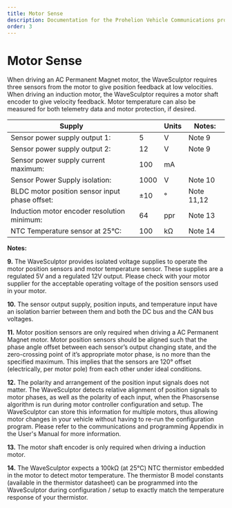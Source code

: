 ```yaml
---
title: Motor Sense
description: Documentation for the Prohelion Vehicle Communications protocol
order: 3
---
```


# Motor Sense

When driving an AC Permanent Magnet motor, the WaveSculptor requires three sensors from the motor to give position feedback at low velocities.  When driving an induction motor, the WaveSculptor requires a motor shaft encoder to give velocity feedback.  Motor temperature can also be measured for both telemetry data and motor protection, if desired.

| Supply                                         |      | Units | Notes:     |
|------------------------------------------------|------|-------|------------|
| Sensor power supply output 1:	                 | 5    | V     | Note 9     |
| Sensor power supply output 2:                  | 12   | V     | Note 9     |
| Sensor power supply current maximum:           | 100  | mA    |            |
| Sensor Power Supply isolation:                 | 1000 | V     | Note 10    |
| BLDC motor position sensor input phase offset: | ±10  | °     | Note 11,12 |
| Induction motor encoder resolution minimum:    | 64   | ppr   | Note 13    |
| NTC Temperature sensor at 25°C:                | 100  | kΩ    | Note 14    |

__Notes:__

__9.__  The WaveSculptor provides isolated voltage supplies to operate the motor position sensors and motor temperature sensor.  These supplies are a regulated 5V and a regulated 12V output.  Please check with your motor supplier for the acceptable operating voltage of the position sensors used in your motor.

__10.__ The sensor output supply, position inputs, and temperature input have an isolation barrier between them and both the DC bus and the CAN bus voltages.

__11.__ Motor position sensors are only required when driving a AC Permanent Magnet motor.  Motor position sensors should be aligned such that the phase angle offset between each sensor’s output changing state, and the zero-crossing point of it’s appropriate motor phase, is no more than the specified maximum. This implies that the sensors are 120° offset (electrically, per motor pole) from each other under ideal conditions.

__12.__ The polarity and arrangement of the position input signals does not matter. The WaveSculptor detects relative alignment of position signals to motor phases, as well as the polarity of each input, when the Phasorsense algorithm is run during motor controller configuration and setup.  The WaveSculptor can store this information for multiple motors, thus allowing motor changes in your vehicle without having to re-run the configuration program.  Please refer to the communications and programming Appendix in the User's Manual for more information.

__13.__ The motor shaft encoder is only required when driving a induction motor.

__14.__ The WaveSculptor expects a 100kΩ (at 25°C) NTC thermistor embedded in the motor to detect motor temperature.  The thermistor B model constants (available in the thermistor datasheet) can be programmed into the WaveSculptor during configuration / setup to exactly match the temperature response of your thermistor.
